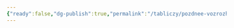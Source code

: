 ```yaml
---
{"ready":false,"dg-publish":true,"permalink":"/tabliczy/pozdnee-vozrozhdenie/avtoportret-v-vypuklom-zerkale/","dgPassFrontmatter":true}
---
```



